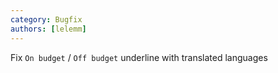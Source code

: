 ```yaml
---
category: Bugfix
authors: [lelemm]
---
```


Fix `On budget` / `Off budget` underline with translated languages
